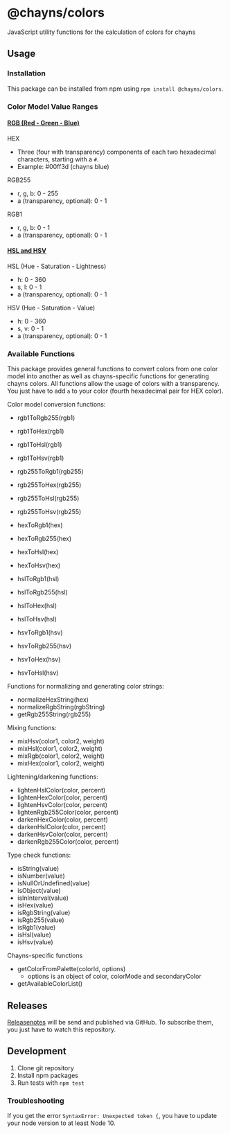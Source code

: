 # @chayns/colors
JavaScript utility functions for the calculation of colors for chayns

## Usage

### Installation
This package can be installed from npm using ``npm install @chayns/colors``.

### Color Model Value Ranges

#### [RGB (Red - Green - Blue)](https://en.wikipedia.org/wiki/RGB_color_model)
HEX
- Three (four with transparency) components of each two hexadecimal characters, starting with a ``#``.
- Example: #00ff3d (chayns blue)

RGB255
- r, g, b: 0 - 255
- a (transparency, optional): 0 - 1

RGB1
- r, g, b: 0 - 1
- a (transparency, optional): 0 - 1

#### [HSL and HSV](https://en.wikipedia.org/wiki/HSL_and_HSV)
HSL (Hue - Saturation - Lightness)
- h: 0 - 360
- s, l: 0 - 1
- a (transparency, optional): 0 - 1

HSV (Hue - Saturation - Value)
- h: 0 - 360
- s, v: 0 - 1
- a (transparency, optional): 0 - 1

### Available Functions
This package provides general functions to convert colors from one color model into another as well as chayns-specific functions for generating chayns colors.
All functions allow the usage of colors with a transparency. You just have to add ``a`` to your color (fourth hexadecimal pair for HEX color).

Color model conversion functions:
- rgb1ToRgb255(rgb1)
- rgb1ToHex(rgb1)
- rgb1ToHsl(rgb1)
- rgb1ToHsv(rgb1)


- rgb255ToRgb1(rgb255)
- rgb255ToHex(rgb255)
- rgb255ToHsl(rgb255)
- rgb255ToHsv(rgb255)


- hexToRgb1(hex)
- hexToRgb255(hex)
- hexToHsl(hex)
- hexToHsv(hex)


- hslToRgb1(hsl)
- hslToRgb255(hsl)
- hslToHex(hsl)
- hslToHsv(hsl)


- hsvToRgb1(hsv)
- hsvToRgb255(hsv)
- hsvToHex(hsv)
- hsvToHsl(hsv)

Functions for normalizing and generating color strings:
- normalizeHexString(hex)
- normalizeRgbString(rgbString)
- getRgb255String(rgb255)

Mixing functions:
- mixHsv(color1, color2, weight)
- mixHsl(color1, color2, weight)
- mixRgb(color1, color2, weight)
- mixHex(color1, color2, weight)

Lightening/darkening functions:
- lightenHslColor(color, percent)
- lightenHexColor(color, percent)
- lightenHsvColor(color, percent)
- lightenRgb255Color(color, percent)
- darkenHexColor(color, percent)
- darkenHslColor(color, percent)
- darkenHsvColor(color, percent)
- darkenRgb255Color(color, percent)

Type check functions:
- isString(value)
- isNumber(value)
- isNullOrUndefined(value)
- isObject(value)
- isInInterval(value)
- isHex(value)
- isRgbString(value)
- isRgb255(value)
- isRgb1(value)
- isHsl(value)
- isHsv(value)

Chayns-specific functions
- getColorFromPalette(colorId, options)
    - options is an object of color, colorMode and secondaryColor
- getAvailableColorList()

## Releases
[Releasenotes](https://github.com/TobitSoftware/chayns-colors/releases) will be send and published via GitHub. To subscribe them, you just have to watch this repository.

## Development
1. Clone git repository
2. Install npm packages
3. Run tests with ``npm test``

### Troubleshooting
If you get the error ``SyntaxError: Unexpected token {``, you have to update your node version to at least Node 10.
